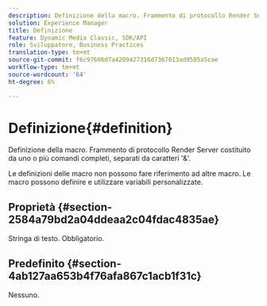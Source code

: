 ```yaml
---
description: Definizione della macro. Frammento di protocollo Render Server costituito da uno o più comandi completi, separati da caratteri '&'.
solution: Experience Manager
title: Definizione
feature: Dynamic Media Classic, SDK/API
role: Sviluppatore, Business Practices
translation-type: tm+mt
source-git-commit: f6c97606d7a4209427316d7367013ad9585a5cae
workflow-type: tm+mt
source-wordcount: '64'
ht-degree: 6%

---
```



# Definizione{#definition}

Definizione della macro. Frammento di protocollo Render Server costituito da uno o più comandi completi, separati da caratteri &#39;&amp;&#39;.

Le definizioni delle macro non possono fare riferimento ad altre macro. Le macro possono definire e utilizzare variabili personalizzate.

## Proprietà {#section-2584a79bd2a04ddeaa2c04fdac4835ae}

Stringa di testo. Obbligatorio.

## Predefinito {#section-4ab127aa653b4f76afa867c1acb1f31c}

Nessuno.
